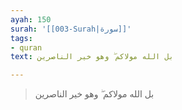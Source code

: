 ```yaml
---
ayah: 150
surah: '[[003-Surah|سورة]]'
tags:
- quran
text: بل الله مولاكم ۖ وهو خير الناصرين

---
```

> بل الله مولاكم ۖ وهو خير الناصرين
